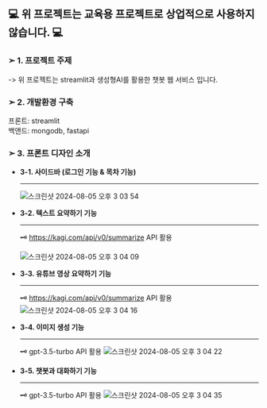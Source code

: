 <h2> 💻 위 프로젝트는 교육용 프로젝트로 상업적으로 사용하지 않습니다. 💻 </h2>

<h3> ➣ 1. 프로젝트 주제</h3>
-> 위 프로젝트는 streamlit과 생성형AI를 활용한 챗봇 웹 서비스 입니다.

<h3> ➣ 2. 개발환경 구축</h3>
프론트: streamlit <br>
백앤드: mongodb, fastapi

<h3> ➣ 3. 프론트 디자인 소개</h3>

  - <b> 3-1. 사이드바 (로그인 기능 & 목차 기능) </b> <hr>
    ![스크린샷 2024-08-05 오후 3 03 54](https://github.com/user-attachments/assets/d3edb6bb-a44b-4ae0-a0ab-bdc2d549e860)


 - <b> 3-2. 텍스트 요약하기 기능 <br> </b> <hr>
   🗝️ https://kagi.com/api/v0/summarize API 활용
   
   ![스크린샷 2024-08-05 오후 3 04 09](https://github.com/user-attachments/assets/1976b907-d1f5-42cd-8a39-65626bfca64f)

 - <b> 3-3. 유튜브 영상 요약하기 기능 <br> </b> <hr>
   🗝️ https://kagi.com/api/v0/summarize API 활용
   ![스크린샷 2024-08-05 오후 3 04 16](https://github.com/user-attachments/assets/efcc2db0-914b-4e39-976f-f199cba4aa10)
   
 - <b> 3-4. 이미지 생성 기능 <br> </b> <hr>
   🗝️ gpt-3.5-turbo API 활용
   ![스크린샷 2024-08-05 오후 3 04 22](https://github.com/user-attachments/assets/3848c043-c139-4ce1-b40a-88c9647106c6)


 - <b> 3-5. 챗봇과 대화하기 기능 <br> </b> <hr>
   🗝️ gpt-3.5-turbo API 활용
   ![스크린샷 2024-08-05 오후 3 04 35](https://github.com/user-attachments/assets/36faa03d-ca8d-4434-ae4e-96d525595e10)

